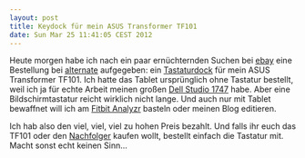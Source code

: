```yaml
---
layout: post
title: Keydock für mein ASUS Transformer TF101
date: Sun Mar 25 11:41:05 CEST 2012
---
```

Heute morgen habe ich nach ein paar ernüchternden Suchen bei [ebay][0] eine Bestellung bei 
[alternate][1] aufgegeben: ein [Tastaturdock][1] für mein ASUS Transformer TF101. Ich 
hatte das Tablet ursprünglich ohne Tastatur bestellt, weil ich ja für echte Arbeit meinen 
großen [Dell Studio 1747][3] habe. Aber eine Bildschirmtastatur reicht wirklich nicht lange. 
Und auch nur mit Tablet bewaffnet will ich am [Fitbit Analyzr][4] basteln oder meinen Blog 
editieren.

Ich hab also den viel, viel, viel zu hohen Preis bezahlt. Und falls ihr euch das TF101 oder 
den [Nachfolger][5] kaufen wollt, bestellt einfach die Tastatur mit. Macht sonst echt keinen 
Sinn...

[0]: http://www.ebay.de/sch/i.html?_nkw=Asus+TF101+tastatur
[1]: http://www.alternate.de/html/product/ASUS/Eee_Pad_TF201_Transformer_Prime_Keyboard_Dock/981893/
[3]: http://blog.kopis.de/2010/09/02/der-erste-abend-mit-dem-dell-studio-17/
[4]: http://fitbitanalyzr.heroku.com/
[5]: http://www.amazon.de/EeePad-Transformer-Tablet-PC-Android-KeyDock/dp/B0067VGSHA/kopisde-21

